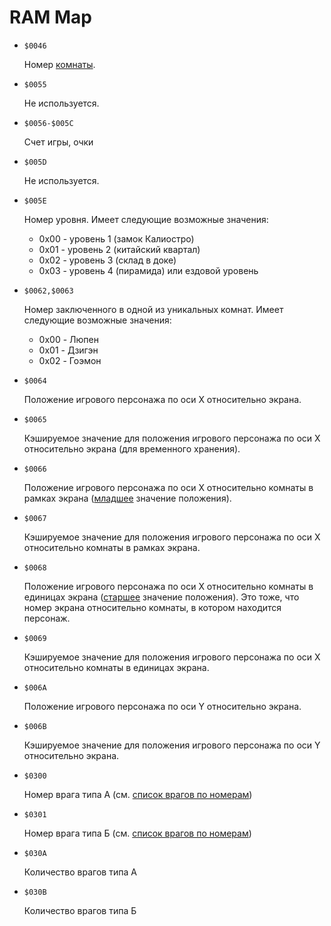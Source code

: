 # RAM Map

* `$0046`

  Номер [комнаты](terminology.md#комнаты).
* `$0055`

  Не используется.
* `$0056-$005C`

  Счет игры, очки
* `$005D`

  Не используется.
* `$005E`

  Номер уровня. Имеет следующие возможные значения:

  * 0x00 - уровень 1 (замок Калиостро)
  * 0x01 - уровень 2 (китайский квартал)
  * 0x02 - уровень 3 (склад в доке)
  * 0x03 - уровень 4 (пирамида) или ездовой уровень  
* `$0062,$0063`

  Номер заключенного в одной из уникальных комнат. Имеет следующие возможные значения:

  * 0x00 - Люпен
  * 0x01 - Дзигэн
  * 0x02 - Гоэмон
* `$0064`

  Положение игрового персонажа по оси X относительно экрана.
* `$0065`

  Кэшируемое значение для положения игрового персонажа по оси X относительно экрана (для временного хранения).
* `$0066`

  Положение игрового персонажа по оси X относительно комнаты в рамках экрана ([младшее](terminology.md#позиционирование) значение положения).
* `$0067`

  Кэшируемое значение для положения игрового персонажа по оси X относительно комнаты в рамках экрана.
* `$0068`

  Положение игрового персонажа по оси X относительно комнаты в единицах экрана ([старшее](terminology.md#позиционирование) значение положения).
  Это тоже, что номер экрана относительно комнаты, в котором находится персонаж.
* `$0069`

  Кэшируемое значение для положения игрового персонажа по оси X относительно комнаты в единицах экрана.
* `$006A`

  Положение игрового персонажа по оси Y относительно экрана.
* `$006B`

  Кэшируемое значение для положения игрового персонажа по оси Y относительно экрана.
* `$0300`

  Номер врага типа А (см. [список врагов по номерам](bestiary.md))
* `$0301`

  Номер врага типа Б (см. [список врагов по номерам](bestiary.md))
* `$030A`

  Количество врагов типа А
* `$030B`

  Количество врагов типа Б